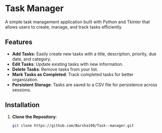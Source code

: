 # Task Manager

A simple task management application built with Python and Tkinter that allows users to create, manage, and track tasks efficiently.

## Features

- **Add Tasks**: Easily create new tasks with a title, description, priority, due date, and category.
- **Edit Tasks**: Update existing tasks with new information.
- **Delete Tasks**: Remove tasks from your list.
- **Mark Tasks as Completed**: Track completed tasks for better organization.
- **Persistent Storage**: Tasks are saved to a CSV file for persistence across sessions.

## Installation

1. **Clone the Repository**: 
   ```bash
   git clone https://github.com/Barsha100/Task--manager.git
